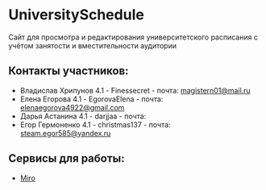 # UniversitySchedule
 Сайт для просмотра и редактирования университетского расписания с учётом занятости и вместительности аудитории
 
## Контакты участников:
 * Владислав Хрипунов 4.1  - Finessecret  - почта: magistern01@mail.ru 
 * Елена Егорова 4.1 - EgorovaElena       - почта: elenaegorova4922@gmail.com
 * Дарья Астанина 4.1 - darjjaa           - почта:
 * Егор Гермоненко 4.1 - christmas137     - почта: steam.egor585@yandex.ru
## Сервисы для работы:
 * [Miro](https://miro.com/app/board/uXjVOIrw3mI=/)
